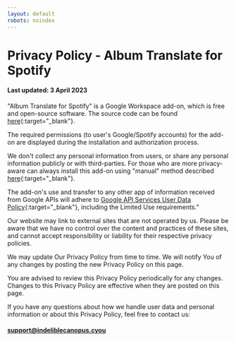 ```yaml
---
layout: default
robots: noindex
---
```


# Privacy Policy - Album Translate for Spotify

#### Last updated: 3 April 2023

"Album Translate for Spotify" is a Google Workspace add-on, which is free and open-source software. The source code can be found [here](https://github.com/indeliblecanopus/album-translate-for-spotify){:target="_blank"}.

The required permissions (to user's Google/Spotify accounts) for the add-on are displayed during the installation and authorization process.

We don't collect any personal information from users, or share any personal information publicly or with third-parties. For those who are more privacy-aware can always install this add-on using "manual" method described [here](https://github.com/indeliblecanopus/album-translate-for-spotify#install-the-add-on){:target="_blank"}.

The add-on's use and transfer to any other app of information received from Google APIs will adhere to [Google API Services User Data Policy](https://developers.google.com/terms/api-services-user-data-policy#additional_requirements_for_specific_api_scopes){:target="_blank"}, including the Limited Use requirements.”

Our website may link to external sites that are not operated by us. Please be aware that we have no control over the content and practices of these sites, and cannot accept responsibility or liability for their respective privacy policies.

We may update Our Privacy Policy from time to time. We will notify You of any changes by posting the new Privacy Policy on this page.

You are advised to review this Privacy Policy periodically for any changes. Changes to this Privacy Policy are effective when they are posted on this page.

If you have any questions about how we handle user data and personal information or about this Privacy Policy, feel free to contact us:

#### [support@indeliblecanopus.cyou](mailto:support@indeliblecanopus.cyou)



